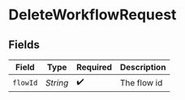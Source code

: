 # DeleteWorkflowRequest


## Fields

| Field              | Type               | Required           | Description        |
| ------------------ | ------------------ | ------------------ | ------------------ |
| `flowId`           | *String*           | :heavy_check_mark: | The flow id        |